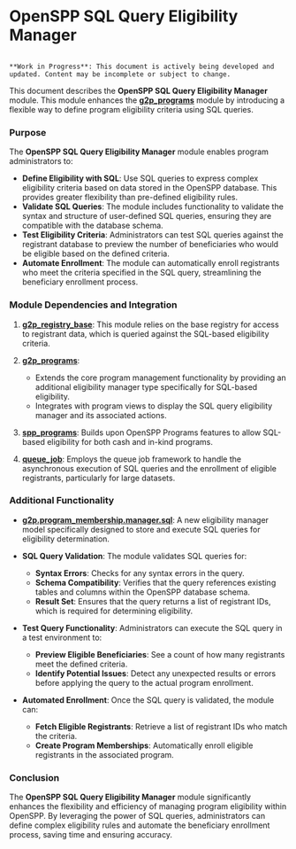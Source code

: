 # OpenSPP SQL Query Eligibility Manager 

```{warning}

**Work in Progress**: This document is actively being developed and updated. Content may be incomplete or subject to change.
```

This document describes the **OpenSPP SQL Query Eligibility Manager** module. This module enhances the **[g2p_programs](g2p_programs)** module by introducing a flexible way to define program eligibility criteria using SQL queries. 

### Purpose

The **OpenSPP SQL Query Eligibility Manager** module enables program administrators to:

* **Define Eligibility with SQL**:  Use SQL queries to express complex eligibility criteria based on data stored in the OpenSPP database. This provides greater flexibility than pre-defined eligibility rules.
* **Validate SQL Queries**:  The module includes functionality to validate the syntax and structure of user-defined SQL queries, ensuring they are compatible with the database schema.
* **Test Eligibility Criteria**: Administrators can test SQL queries against the registrant database to preview the number of beneficiaries who would be eligible based on the defined criteria.
* **Automate Enrollment**:  The module can automatically enroll registrants who meet the criteria specified in the SQL query, streamlining the beneficiary enrollment process.

### Module Dependencies and Integration

1. **[g2p_registry_base](g2p_registry_base)**:  This module relies on the base registry for access to registrant data, which is queried against the SQL-based eligibility criteria.

2. **[g2p_programs](g2p_programs)**: 
    * Extends the core program management functionality by providing an additional eligibility manager type specifically for SQL-based eligibility.
    * Integrates with program views to display the SQL query eligibility manager and its associated actions.

3. **[spp_programs](spp_programs)**: Builds upon OpenSPP Programs features to allow SQL-based eligibility for both cash and in-kind programs. 

4. **[queue_job](queue_job)**: Employs the queue job framework to handle the asynchronous execution of SQL queries and the enrollment of eligible registrants, particularly for large datasets.

### Additional Functionality

* **[g2p.program_membership.manager.sql](g2p.program_membership.manager.sql)**: A new eligibility manager model specifically designed to store and execute SQL queries for eligibility determination. 

* **SQL Query Validation**:  The module validates SQL queries for:
    * **Syntax Errors**: Checks for any syntax errors in the query.
    * **Schema Compatibility**: Verifies that the query references existing tables and columns within the OpenSPP database schema.
    * **Result Set**:  Ensures that the query returns a list of registrant IDs, which is required for determining eligibility. 

* **Test Query Functionality**:  Administrators can execute the SQL query in a test environment to:
    * **Preview Eligible Beneficiaries**:  See a count of how many registrants meet the defined criteria.
    * **Identify Potential Issues**:  Detect any unexpected results or errors before applying the query to the actual program enrollment.

* **Automated Enrollment**:  Once the SQL query is validated, the module can:
    * **Fetch Eligible Registrants**: Retrieve a list of registrant IDs who match the criteria.
    * **Create Program Memberships**: Automatically enroll eligible registrants in the associated program.

### Conclusion

The **OpenSPP SQL Query Eligibility Manager** module significantly enhances the flexibility and efficiency of managing program eligibility within OpenSPP. By leveraging the power of SQL queries, administrators can define complex eligibility rules and automate the beneficiary enrollment process, saving time and ensuring accuracy. 
